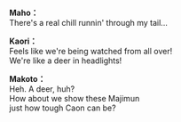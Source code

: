 # 

  
**Maho：**  
There's a real chill runnin' through my tail...  
  
**Kaori：**  
Feels like we're being watched from all over!  
We're like a deer in headlights!  
  
**Makoto：**  
Heh. A deer, huh?  
How about we show these Majimun  
just how tough Caon can be?  
